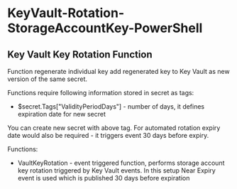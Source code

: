 # KeyVault-Rotation-StorageAccountKey-PowerShell

## Key Vault Key Rotation Function

Function regenerate individual key add regenerated key to Key Vault as new version of the same secret.

Functions require following information stored in secret as tags:
- $secret.Tags["ValidityPeriodDays"] - number of days, it defines expiration date for new secret

You can create new secret with above tag. For automated rotation expiry date would also be required - it triggers event 30 days before expiry.

Functions:
- VaultKeyRotation - event triggered function, performs storage account key rotation triggered by Key Vault events. In this setup Near Expiry event is used which is published 30 days before expiration

